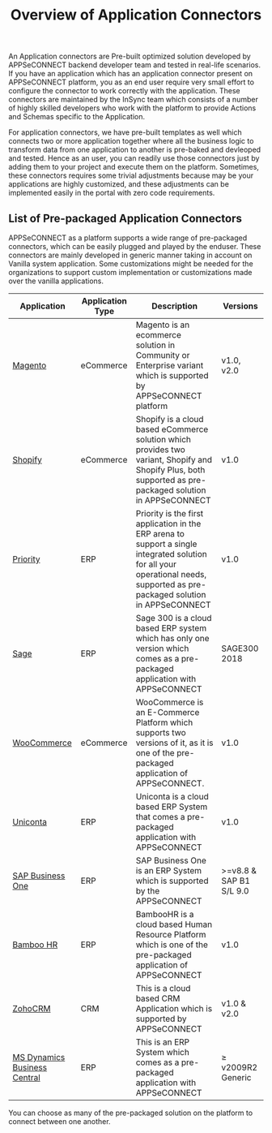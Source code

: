 ﻿---
title: "Overview of Application Connectors"
toc: true
tag: developers
category: "Connectors"
menus: 
    Connectors :
        title: "Application"
        weight: 5
        icon: fa fa-file-word-o
        identifier: applicationconnector
---

An Application connectors are Pre-built optimized solution developed by APPSeCONNECT backend developer team and tested 
in real-life scenarios. If you have an application which has an application connector present on APPSeCONNECT platform,
you as an end user require very small effort to configure the connector to work correctly with the application. These connectors are 
maintained by the InSync team which consists of a number of highly skilled developers who work with the platform
to provide Actions and Schemas specific to the Application.

For application connectors, we have pre-built templates as well which connects two or more application together
where all the business logic to transform data from one application to another is pre-baked and devleoped and tested. 
Hence as an user, you can readily use those connectors just by adding them to your project and execute them on the platform.
Sometimes, these connectors requires some trivial adjustments because may be your applications are highly customized, and these 
adjustments can be implemented easily in the portal with zero code requirements.

## List of Pre-packaged Application Connectors

APPSeCONNECT as a platform supports a wide range of pre-packaged connectors, which can be easily plugged and played 
by the enduser. These connectors are mainly developed in generic manner taking in account on Vanilla system application. Some 
customizations might be needed for the organizations to support custom implementation or customizations made over the vanilla applications. 

|Application|Application Type|Description|Versions|
|---|--|------|-----|
|[Magento](/connectors/Magento2/)|eCommerce|Magento is an ecommerce solution in Community or Enterprise variant which is supported by APPSeCONNECT platform| v1.0, v2.0|
|[Shopify](/connectors/Shopify/)|eCommerce|Shopify is a cloud based eCommerce solution which provides two variant, Shopify and Shopify Plus, both supported as pre-packaged solution in APPSeCONNECT|v1.0|
|[Priority](/connectors/Priority/)|ERP|Priority is the first application in the ERP arena to support a single integrated solution for all your operational needs, supported as pre-packaged solution in APPSeCONNECT|v1.0|
|[Sage](/connectors/sage300/)|ERP|Sage 300 is a cloud based ERP system which has only one version which comes as a pre-packaged application with APPSeCONNECT|SAGE300 2018|
|[WooCommerce](/connectors/woocommerce/)|eCommerce|WooCommerce is an E-Commerce Platform which supports two versions of it, as it is one of the pre-packaged application of APPSeCONNECT. |v1.0|
|[Uniconta](/connectors/uniconta/)|ERP|Uniconta is a cloud based ERP System that comes a pre-packaged application with APPSeCONNECT|v1.0|
|[SAP Business One](/connectors/sap-business-one/)|ERP|SAP Business One is an ERP System which is supported by the APPSeCONNECT|>=v8.8 & SAP B1 S/L 9.0|
|[Bamboo HR](/connectors/bamboohr/)|ERP|BambooHR is a cloud based Human Resource Platform which is one of the pre-packaged application of APPSeCONNECT|v1.0|
|[ZohoCRM](/connectors/zohocrmv2/)|CRM|This is a cloud based CRM Application which is supported by APPSeCONNECT|v1.0 & v2.0|
|[MS Dynamics Business Central](/connectors/dynamicsnav-business-central/)|ERP|This is an ERP System which comes as a pre-packaged application with APPSeCONNECT|≥ v2009R2 Generic|

You can choose as many of the pre-packaged solution on the platform to connect between one another. 